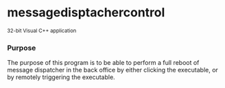# messagedisptachercontrol
<sup>32-bit Visual C++ application</sup>


### Purpose
The purpose of this program is to be able to perform a full reboot of message dispatcher in the back office
by either clicking the executable, or by remotely triggering the executable.
